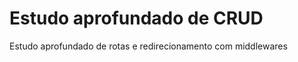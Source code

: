 <h1>Estudo aprofundado de CRUD</h1>
<p>Estudo aprofundado de rotas e redirecionamento com middlewares</p>
